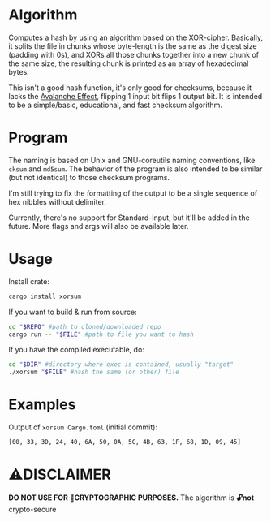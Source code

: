 # Algorithm
Computes a hash by using an algorithm based on the [XOR-cipher](https://en.wikipedia.org/wiki/XOR_cipher). Basically, it splits the file in chunks whose byte-length is the same as the digest size (padding with 0s), and XORs all those chunks together into a new chunk of the same size, the resulting chunk is printed as an array of hexadecimal bytes.

This isn't a good hash function, it's only good for checksums, because it lacks the [Avalanche Effect](https://en.wikipedia.org/wiki/Avalanche_effect), flipping 1 input bit flips 1 output bit. It is intended to be a simple/basic, educational, and fast checksum algorithm.

# Program
The naming is based on Unix and GNU-coreutils naming conventions, like `cksum` and `md5sum`. The behavior of the program is also intended to be similar (but not identical) to those checksum programs.

I'm still trying to fix the formatting of the output to be a single sequence of hex nibbles without delimiter.

Currently, there's no support for Standard-Input, but it'll be added in the future. More flags and args will also be available later.

# Usage
Install crate:
```sh
cargo install xorsum
```

If you want to build & run from source:
```sh
cd "$REPO" #path to cloned/downloaded repo
cargo run -- "$FILE" #path to file you want to hash
```

If you have the compiled executable, do:
```sh
cd "$DIR" #directory where exec is contained, usually "target"
./xorsum "$FILE" #hash the same (or other) file
```

# Examples
Output of `xorsum Cargo.toml` (initial commit):
```sh
[00, 33, 3D, 24, 40, 6A, 50, 0A, 5C, 4B, 63, 1F, 68, 1D, 09, 45]
```

# ⚠DISCLAIMER
**DO NOT USE FOR 🔐CRYPTOGRAPHIC PURPOSES.** The algorithm is **🔓not** crypto-secure
